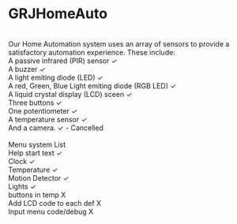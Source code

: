 # GRJHomeAuto
<br /> Our Home Automation system uses an array of sensors to provide a satisfactory automation experience. These include:
<br /> A passive infrared (PIR) sensor ✓
<br /> A buzzer ✓
<br /> A light emiting diode (LED) ✓
<br /> A red, Green, Blue Light emiting diode (RGB LED) ✓
<br /> A liquid crystal display (LCD) sceen ✓
<br /> Three buttons ✓
<br /> One potentiometer ✓
<br /> A temperature sensor ✓
<br /> And a camera. ✓ - Cancelled
<br /> <br /> Menu system List
<br /> Help start text ✓
<br /> Clock ✓
<br /> Temperature ✓
<br /> Motion Detector ✓
<br /> Lights ✓
<br /> buttons in temp X
<br /> Add LCD code to each def X
<br /> Input menu code/debug X
